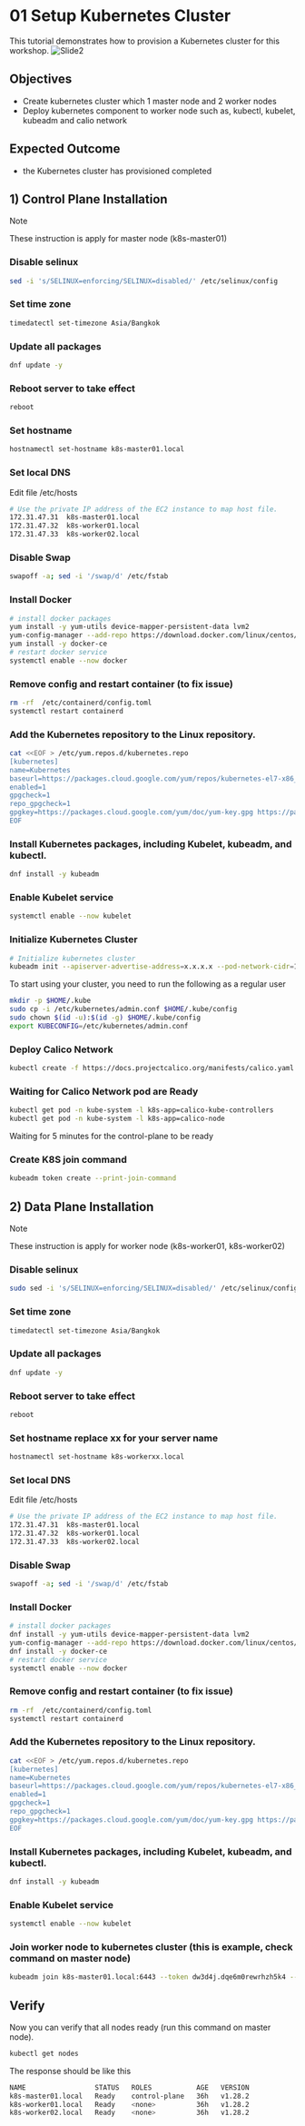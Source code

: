 # 01 Setup Kubernetes Cluster
This tutorial demonstrates how to provision a Kubernetes cluster for this workshop.
![Slide2](https://github.com/chayapon-s/kbtg-infra-kampus-bootcamp2024/assets/49383429/c50f8536-46f2-4da1-b4a9-4f161ec0d4e2)

## Objectives
- Create kubernetes cluster which 1 master node and 2 worker nodes
- Deploy kubernetes component to worker node such as, kubectl, kubelet, kubeadm and calio network

## Expected Outcome
- the Kubernetes cluster has provisioned completed

## 1) Control Plane Installation
> [!NOTE]
> These instruction is apply for master node (k8s-master01)
### Disable selinux 
```sh
sed -i 's/SELINUX=enforcing/SELINUX=disabled/' /etc/selinux/config
```
### Set time zone
```sh
timedatectl set-timezone Asia/Bangkok
```

### Update all packages
```sh
dnf update -y
```
### Reboot server to take effect
```sh
reboot
```
### Set hostname
```sh
hostnamectl set-hostname k8s-master01.local
```
### Set local DNS 
Edit file /etc/hosts
```sh
# Use the private IP address of the EC2 instance to map host file.
172.31.47.31  k8s-master01.local
172.31.47.32  k8s-worker01.local
172.31.47.33  k8s-worker02.local
```
### Disable Swap 
```sh
swapoff -a; sed -i '/swap/d' /etc/fstab 
```
### Install Docker
```sh
# install docker packages
yum install -y yum-utils device-mapper-persistent-data lvm2 
yum-config-manager --add-repo https://download.docker.com/linux/centos/docker-ce.repo 
yum install -y docker-ce 
# restart docker service
systemctl enable --now docker 
```
### Remove config and restart container (to fix issue)
```sh
rm -rf  /etc/containerd/config.toml 
systemctl restart containerd 
```
### Add the Kubernetes repository to the Linux repository.
```sh
cat <<EOF > /etc/yum.repos.d/kubernetes.repo
[kubernetes]
name=Kubernetes
baseurl=https://packages.cloud.google.com/yum/repos/kubernetes-el7-x86_64
enabled=1
gpgcheck=1
repo_gpgcheck=1
gpgkey=https://packages.cloud.google.com/yum/doc/yum-key.gpg https://packages.cloud.google.com/yum/doc/rpm-package-key.gpg
EOF 
```
### Install Kubernetes packages, including Kubelet, kubeadm, and kubectl.
```sh
dnf install -y kubeadm
```
### Enable Kubelet service 
```sh
systemctl enable --now kubelet
```
### Initialize Kubernetes Cluster 
```sh
# Initialize kubernetes cluster
kubeadm init --apiserver-advertise-address=x.x.x.x --pod-network-cidr=192.168.0.0/16
```
To start using your cluster, you need to run the following as a regular user
```sh
mkdir -p $HOME/.kube
sudo cp -i /etc/kubernetes/admin.conf $HOME/.kube/config
sudo chown $(id -u):$(id -g) $HOME/.kube/config
export KUBECONFIG=/etc/kubernetes/admin.conf
```

### Deploy Calico Network 
```sh
kubectl create -f https://docs.projectcalico.org/manifests/calico.yaml
```

### Waiting for Calico Network pod are Ready 
```sh
kubectl get pod -n kube-system -l k8s-app=calico-kube-controllers
kubectl get pod -n kube-system -l k8s-app=calico-node
```
Waiting for 5 minutes for the control-plane to be ready

### Create K8S join command
```sh
kubeadm token create --print-join-command 
```


## 2) Data Plane Installation
> [!NOTE]
> These instruction is apply for worker node (k8s-worker01, k8s-worker02)

### Disable selinux 
```sh
sudo sed -i 's/SELINUX=enforcing/SELINUX=disabled/' /etc/selinux/config
```
### Set time zone
```sh
timedatectl set-timezone Asia/Bangkok
```
### Update all packages
```sh
dnf update -y
```
### Reboot server to take effect
```sh
reboot
```
### Set hostname replace xx for your server name
```sh
hostnamectl set-hostname k8s-workerxx.local
```
### Set local DNS 
Edit file /etc/hosts
```sh
# Use the private IP address of the EC2 instance to map host file.
172.31.47.31  k8s-master01.local
172.31.47.32  k8s-worker01.local
172.31.47.33  k8s-worker02.local
```
### Disable Swap 
```sh
swapoff -a; sed -i '/swap/d' /etc/fstab 
```
### Install Docker
```sh
# install docker packages
dnf install -y yum-utils device-mapper-persistent-data lvm2 
yum-config-manager --add-repo https://download.docker.com/linux/centos/docker-ce.repo 
dnf install -y docker-ce 
# restart docker service
systemctl enable --now docker 
```
### Remove config and restart container (to fix issue)
```sh
rm -rf  /etc/containerd/config.toml 
systemctl restart containerd 
```
### Add the Kubernetes repository to the Linux repository.
```sh
cat <<EOF > /etc/yum.repos.d/kubernetes.repo
[kubernetes]
name=Kubernetes
baseurl=https://packages.cloud.google.com/yum/repos/kubernetes-el7-x86_64
enabled=1
gpgcheck=1
repo_gpgcheck=1
gpgkey=https://packages.cloud.google.com/yum/doc/yum-key.gpg https://packages.cloud.google.com/yum/doc/rpm-package-key.gpg
EOF 
```
### Install Kubernetes packages, including Kubelet, kubeadm, and kubectl.
```sh
dnf install -y kubeadm
```
### Enable Kubelet service 
```sh
systemctl enable --now kubelet
```
### Join worker node to kubernetes cluster (this is example, check command on master node)
```sh
kubeadm join k8s-master01.local:6443 --token dw3d4j.dqe6m0rewrhzh5k4 --discovery-token-ca-cert-hash sha256:a9babf7f033fd6979b1ba89ff44c7dfe43f28ea2fbe1949fce5efccc511c465b
```

## Verify
Now you can verify that all nodes ready (run this command on master node).
```sh
kubectl get nodes
```
The response should be like this
```sh
NAME                 STATUS   ROLES           AGE   VERSION
k8s-master01.local   Ready    control-plane   36h   v1.28.2
k8s-worker01.local   Ready    <none>          36h   v1.28.2
k8s-worker02.local   Ready    <none>          36h   v1.28.2
```
